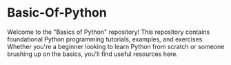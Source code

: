 # Basic-Of-Python
Welcome to the "Basics of Python" repository! This repository contains foundational Python programming tutorials, examples, and exercises. Whether you're a beginner looking to learn Python from scratch or someone brushing up on the basics, you'll find useful resources here.
